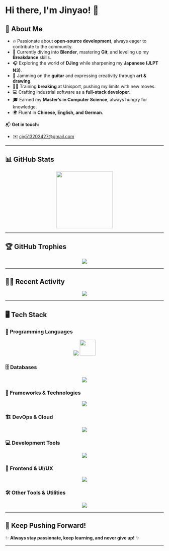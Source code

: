 # Hi there, I'm Jinyao! 👋  

## 🚀 About Me  
- 🔥 Passionate about **open-source development**, always eager to contribute to the community.  
- 🎨 Currently diving into **Blender**, mastering **Git**, and leveling up my **Breakdance** skills.  
- 🎧 Exploring the world of **DJing** while sharpening my **Japanese (JLPT N3)**.  
- 🎸 Jamming on the **guitar** and expressing creativity through **art & drawing**.  
- 🏋️‍♂️ Training **breaking** at Unisport, pushing my limits with new moves.  
- 💻 Crafting industrial software as a **full-stack developer**.  
- 🎓 Earned my **Master’s in Computer Science**, always hungry for knowledge.  
- 🌍 Fluent in **Chinese, English, and German**.  

📬 **Get in touch:**  
  - ✉️ [cjy513203427@gmail.com](mailto:cjy513203427@gmail.com)  

---

## 📊 GitHub Stats  
<div align="center">
  <img src="https://github-readme-stats.vercel.app/api?username=cjy513203427&show_icons=true&theme=transparent&hide_title=true" height="180px"/>
</div>  

---

## 🏆 GitHub Trophies  
<p align="center">
  <img src="https://github-profile-trophy.vercel.app/?username=cjy513203427&theme=gruvbox&margin-w=10&margin-h=10" />
</p>  

---

## 🧑‍💻 Recent Activity  
<p align="center">
  <img src="https://github-readme-activity-graph.vercel.app/graph?username=cjy513203427&theme=react-dark&hide_border=true" />
</p>  

---

## 🖥️ Tech Stack  
### 🚀 Programming Languages  
<p align="center">
  <img src="https://skillicons.dev/icons?i=c,cpp,cs,go,java,python,kotlin,ts,js,php,lua,matlab" />
  <img src="https://intersystems.gallerycdn.vsassets.io/extensions/intersystems/language-server/2.7.0/1738591108470/Microsoft.VisualStudio.Services.Icons.Default" width="50px" />

</p>

### 🗄️ Databases  
<p align="center">
  <img src="https://skillicons.dev/icons?i=mysql,postgres,sqlite,mongodb,redis" />
</p>

### 🔧 Frameworks & Technologies  
<p align="center">
  <img src="https://skillicons.dev/icons?i=spring,django,flask,fastapi,nestjs,express,graphql,hibernate,sklearn,tensorflow,pytorch,selenium,regex" />
</p>

### 🏗️ DevOps & Cloud  
<p align="center">
  <img src="https://skillicons.dev/icons?i=docker,kubernetes,azure,nginx,jenkins,redhat,ubuntu,linux" />
</p>

### 💻 Development Tools  
<p align="center">
  <img src="https://skillicons.dev/icons?i=idea,eclipse,clion,pycharm,rider,androidstudio,visualstudio,vscode,webstorm" />
</p>

### 🎨 Frontend & UI/UX  
<p align="center">
  <img src="https://skillicons.dev/icons?i=html,css,react,angular,jquery" />
</p>

### 🛠️ Other Tools & Utilities  
<p align="center">
  <img src="https://skillicons.dev/icons?i=git,github,gitlab,maven,gradle,npm,yarn,cmake,ps,powershell,latex,vim,qt,ai,blender,unity,unreal" />
</p>

---

## 🚀 Keep Pushing Forward!  
✨ **Always stay passionate, keep learning, and never give up!** ✨  

---
